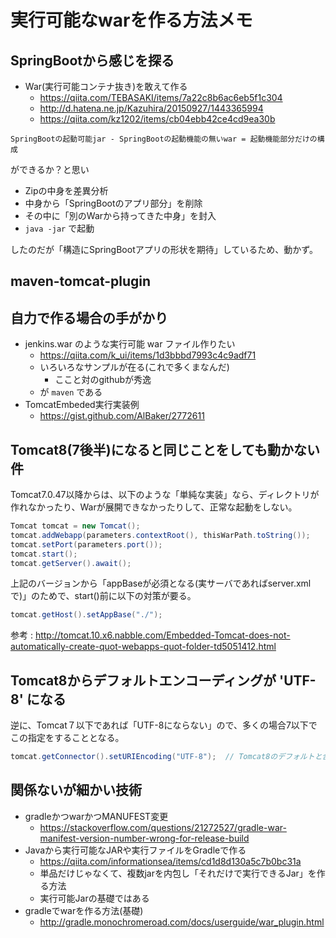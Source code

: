 # 実行可能なwarを作る方法メモ

## SpringBootから感じを探る

- War(実行可能コンテナ抜き)を敢えて作る
  - <https://qiita.com/TEBASAKI/items/7a22c8b6ac6eb5f1c304>
  - <http://d.hatena.ne.jp/Kazuhira/20150927/1443365994>
  - <https://qiita.com/kz1202/items/cb04ebb42ce4cd9ea30b>

```
SpringBootの起動可能jar - SpringBootの起動機能の無いwar = 起動機能部分だけの構成
```

ができるか？と思い

- Zipの中身を差異分析
- 中身から「SpringBootのアプリ部分」を削除
- その中に「別のWarから持ってきた中身」を封入
- `java -jar` で起動

したのだが「構造にSpringBootアプリの形状を期待」しているため、動かず。

## maven-tomcat-plugin


## 自力で作る場合の手がかり

- jenkins.war のような実行可能 war ファイル作りたい
  - <https://qiita.com/k_ui/items/1d3bbbd7993c4c9adf71>
  - いろいろなサンプルが在る(これで多くまなんだ)
    - ここと対のgithubが秀逸
  - が `maven` である
- TomcatEmbeded実行実装例
  - <https://gist.github.com/AlBaker/2772611>

## Tomcat8(7後半)になると同じことをしても動かない件

Tomcat7.0.47以降からは、以下のような「単純な実装」なら、ディレクトリが作れなかったり、Warが展開できなかったりして、正常な起動をしない。


```Java
Tomcat tomcat = new Tomcat();
tomcat.addWebapp(parameters.contextRoot(), thisWarPath.toString());
tomcat.setPort(parameters.port());
tomcat.start();
tomcat.getServer().await();
```

上記のバージョンから「appBaseが必須となる(実サーバであればserver.xmlで)」のためで、start()前に以下の対策が要る。

```Java
tomcat.getHost().setAppBase("./");
```

参考 : <http://tomcat.10.x6.nabble.com/Embedded-Tomcat-does-not-automatically-create-quot-webapps-quot-folder-td5051412.html>


## Tomcat8からデフォルトエンコーディングが 'UTF-8' になる

逆に、Tomcat７以下であれば「UTF-8にならない」ので、多くの場合7以下でこの指定をすることとなる。

```Java
tomcat.getConnector().setURIEncoding("UTF-8");  // Tomcat8のデフォルトと合わせる
```

## 関係ないが細かい技術

- gradleかつwarかつMANUFEST変更
  - <https://stackoverflow.com/questions/21272527/gradle-war-manifest-version-number-wrong-for-release-build>
- Javaから実行可能なJARや実行ファイルをGradleで作る
  - <https://qiita.com/informationsea/items/cd1d8d130a5c7b0bc31a>
  - 単品だけじゃなくて、複数jarを内包し「それだけで実行できるJar」を作る方法
  - 実行可能Jarの基礎ではある
- gradleでwarを作る方法(基礎)
  - <http://gradle.monochromeroad.com/docs/userguide/war_plugin.html>
